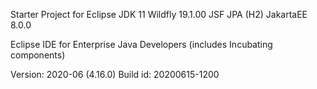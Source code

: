 Starter Project for Eclipse
	JDK 11
	Wildfly 19.1.00
	JSF
	JPA (H2)
	JakartaEE 8.0.0
	
	
Eclipse IDE for Enterprise Java Developers (includes Incubating components)

Version: 2020-06 (4.16.0)
Build id: 20200615-1200